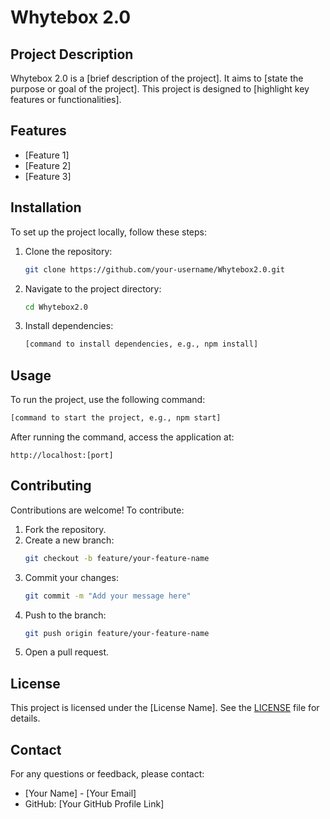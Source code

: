 # Whytebox 2.0

## Project Description
Whytebox 2.0 is a [brief description of the project]. It aims to [state the purpose or goal of the project]. This project is designed to [highlight key features or functionalities].

## Features
- [Feature 1]
- [Feature 2]
- [Feature 3]

## Installation
To set up the project locally, follow these steps:

1. Clone the repository:
   ```bash
   git clone https://github.com/your-username/Whytebox2.0.git
   ```
2. Navigate to the project directory:
   ```bash
   cd Whytebox2.0
   ```
3. Install dependencies:
   ```bash
   [command to install dependencies, e.g., npm install]
   ```

## Usage
To run the project, use the following command:
```bash
[command to start the project, e.g., npm start]
```

After running the command, access the application at:
```
http://localhost:[port]
```

## Contributing
Contributions are welcome! To contribute:

1. Fork the repository.
2. Create a new branch:
   ```bash
   git checkout -b feature/your-feature-name
   ```
3. Commit your changes:
   ```bash
   git commit -m "Add your message here"
   ```
4. Push to the branch:
   ```bash
   git push origin feature/your-feature-name
   ```
5. Open a pull request.

## License
This project is licensed under the [License Name]. See the [LICENSE](./LICENSE) file for details.

## Contact
For any questions or feedback, please contact:
- [Your Name] - [Your Email]
- GitHub: [Your GitHub Profile Link]

